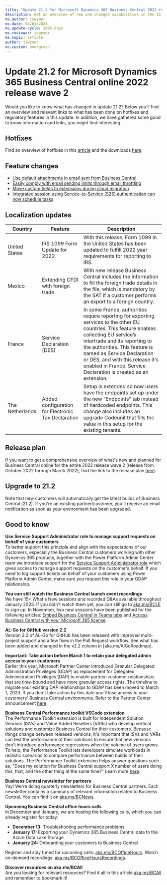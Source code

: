 ```yaml
---
title: "Update 21.2 for Microsoft Dynamics 365 Business Central 2022 release Wave 2"
description: Get an overview of new and changed capabilities in the 21.2 update of Business Central online, which is part of 2022 release wave 2.
ms.author: jswymer
ms.date: 04/01/2024
ms.update-cycle: 1095-days
ms.reviewer: jswymer
ms.topic: article
author: jswymer
ms.custom: evergreen
---
```


# Update 21.2 for Microsoft Dynamics 365 Business Central online 2022 release wave 2
Would you like to know what has changed in update 21.2? Below you'll find an overview and relevant links to what has been done on hotfixes and regulatory features in this update. In addition, we have gathered some good to know information and links, you might find interesting.

## Hotfixes

Find an overview of hotfixes in this [article](https://support.microsoft.com/en-us/topic/update-21-2-for-microsoft-dynamics-365-business-central-on-premises-2022-release-wave-2-application-build-21-2-49990-platform-build-21-0-49984-5a1acf84-533f-4738-9f79-a3444f54004a) and the downloads [here](https://www.microsoft.com/download/details.aspx?id=104805).



## Feature changes

- [Use default attachments in email sent from Business Central](/dynamics365-release-plan/2022wave2/smb/dynamics365-business-central/use-default-attachments-email-sent-business-central)
- [Easily comply with email sending limits through email throttling](/dynamics365-release-plan/2022wave2/smb/dynamics365-business-central/easily-comply-email-sending-limits-through-email-throttling)
- [Move custom fields to extensions during cloud migration](../administration/migration-table-mapping.md) 
- [Integrated session using Service-to-Service (S2S) authentication can now schedule tasks](/dynamics365/business-central/dev-itpro/administration/automation-apis-using-s2s-authentication)


## Localization updates

| Country| Feature  |Description|
|-------------|--------------|--------------|
| United States | IRS 1099 Form Update for 2022 | With this release, Form 1099 in the United States has been updated to fulfill 2022 year requirements for reporting to IRS.|
| Mexico | Extending CFDI with foreign trade | With new release Business Central includes the information to fill the foreign trade details in the file, which is mandatory by the SAT if a customer performs an export to a foreign country.|
| France | Service Declaration (DES) | In some France, authorities require reporting for exporting services to the other EU countries. This feature enables collecting EU service’s intertrade and its reporting to the authorities. This feature is named as Service Declaration or DES, and with this release it's enabled in France. Service Declaration is created as an extension.|
| The Netherlands | Added configuration for Electronic Tax Declaration | Setup is extended so now users have the endpoints set up under the new “Endpoints” tab instead of hardcoded endpoints. This change also includes an upgrade Codeunit that fills the value in this setup for the existing tenants.|

## Release plan

If you want to get a comprehensive overview of what's new and planned for Business Central online for the entire 2022 release wave 2 (release from October 2022 through  March 2022), find the link to the release plan [here](/dynamics365-release-plan/2022wave2/smb/dynamics365-business-central/planned-features).

## Upgrade to 21.2

Note that new customers will automatically get the latest builds of Business Central (21.2). If you're an existing partner/customer, you'll receive an email notification as soon as your environment has been upgraded.

## Good to know

**Use Service Support Administrator role to manage support requests on behalf of your customers**  
To better support this principle and align with the expectations of our customers, especially the Business Central customers working with other Dynamics 365 products, together with the Power Platform Admin Center team we introduce support for the [Service Support Administrator role](/azure/active-directory/roles/permissions-reference#service-support-administrator) which gives access to manage support requests on the customer's behalf. If you need to log support tickets on behalf of your customers using Power Platform Admin Center, make sure you request this role in your GDAP relationship. 


**You can still watch the Business Central launch event recordings**  
We have 15+ What's New sessions and recorded Q&As available throughout January 2023. If you didn't watch them yet, you can still go to [aka.ms/BCLE](https://aka.ms/BCLE) to sign up. In November, two new sessions have been published for the following articles: [Embed Business Central in Teams tabs](https://app.hopin.com/events/business-central-launch-event/expo/815575) and [Access Business Central with your Microsoft 365 license](https://app.hopin.com/events/business-central-launch-event/expo/815576).

**AL-Go for GitHub version 2.2**  
Version 2.2 of AL-Go for GitHub has been released with improved multi-project support and a few fixes in the Pull Request workflow. See what has been added and changed in the v2.2 column in [aka.ms/AlGoRoadmap].


**Important: Take action before March 1 to retain your delegated admin access to your customers**  
Earlier this year, Microsoft Partner Center introduced Granular Delegated Administration Privileges (GDAP) as replacement for Delegated Administration Privileges (DAP) to enable partner-customer relationships that are time-bound and have more granular access rights. The timeline to migrate your existing DAP relationships to GDAP has been moved to March 1, 2023. If you don't take action by this date you'll lose access to your customers' Business Central environments. Refer to the Partner Center announcement [here](/partner-center/announcements/2022-october#17).

**Business Central Performance toolkit VSCode extension**  
The Performance Toolkit extension is built for Independent Solution Vendors (ISVs) and Value Added Resellers (VARs) who develop vertical solutions and customize Business Central for their customers. Because things change between released versions, it's important that ISVs and VARs can test the performance of their solutions to ensure that new versions don't introduce performance regressions when the volume of users grows. To help, the Performance Toolkit lets developers simulate workloads in realistic scenarios to compare performance between builds of their solutions. The Performance Toolkit extension helps answer questions such as, "Does my solution for Business Central support X number of users doing this, that, and the other thing at the same time?" Learn more [here](/dynamics365/business-central/dev-itpro/developer/devenv-performance-toolkit).



**Business Central newsletter for partners**  
Yay! We're doing quarterly newsletters for Business Central partners. Each newsletter contains a summary of relevant information related to Business Central. You can find it on [aka.ms/BCNews](https://aka.ms/BCNews).

**Upcoming Business Central office hours calls**  
In December and January, we are hosting the following calls, which you can already register for today:

- **December 13:** Troubleshooting performance problems
- **January 17:**  Exporting your Dynamics 365 Business Central data to the Azure Data Lake Storage
- **January 24:** Onboarding your customers to Business Central

Register and stay tuned for upcoming calls: [aka.ms/BCOfficeHours](https://aka.ms/BCOfficeHours). Watch on-demand recordings: [aka.ms/BCOfficeHoursRecordings](https://aka.ms/BCOfficeHoursRecordings). 

**Discover resources on aka.ms/BCAll**  
Are you looking for relevant resources? Find it all in this article [aka.ms/BCAll](https://aka.ms/BCAll) and remember to bookmark it!
